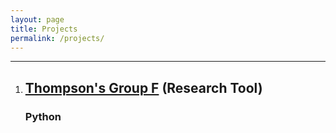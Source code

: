 ```yaml
---
layout: page
title: Projects
permalink: /projects/
---
```


---
1. ## [Thompson's Group F](https://github.com/And-ers/thompsons-group-f) (Research Tool)
   ### Python

